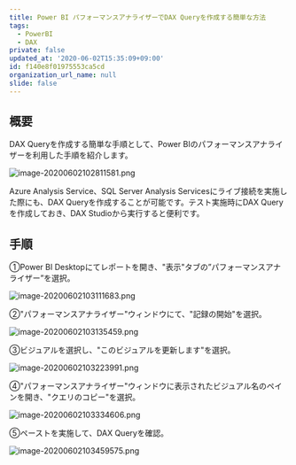 ```yaml
---
title: Power BI パフォーマンスアナライザーでDAX Queryを作成する簡単な方法
tags:
  - PowerBI
  - DAX
private: false
updated_at: '2020-06-02T15:35:09+09:00'
id: f140e8f01975553ca5cd
organization_url_name: null
slide: false
---
```


## 概要

DAX Queryを作成する簡単な手順として、Power BIのパフォーマンスアナライザーを利用した手順を紹介します。


![image-20200602102811581.png](https://qiita-image-store.s3.ap-northeast-1.amazonaws.com/0/281819/66f70cff-61ac-3d2d-d45e-dca4b7c99927.png)



Azure Analysis Service、SQL Server Analysis Servicesにライブ接続を実施した際にも、DAX Queryを作成することが可能です。テスト実施時にDAX Queryを作成しておき、DAX Studioから実行すると便利です。



## 手順

①Power BI Desktopにてレポートを開き、"表示"タブの”パフォーマンスアナライザー”を選択。

![image-20200602103111683.png](https://qiita-image-store.s3.ap-northeast-1.amazonaws.com/0/281819/a18d2f31-8fc4-3a64-d426-57be4418112c.png)



②"パフォーマンスアナライザー"ウィンドウにて、"記録の開始"を選択。

![image-20200602103135459.png](https://qiita-image-store.s3.ap-northeast-1.amazonaws.com/0/281819/5fd34be2-80ef-5a37-41dd-aff7b4564b42.png)



③ビジュアルを選択し、"このビジュアルを更新します"を選択。

![image-20200602103223991.png](https://qiita-image-store.s3.ap-northeast-1.amazonaws.com/0/281819/ceea3b8c-e7ab-db73-6430-3ffed7dbf094.png)



④"パフォーマンスアナライザー"ウィンドウに表示されたビジュアル名のペインを開き、"クエリのコピー"を選択。


![image-20200602103334606.png](https://qiita-image-store.s3.ap-northeast-1.amazonaws.com/0/281819/2a17d3fc-313c-d310-bbe2-8584cdf9b4a9.png)


⑤ペーストを実施して、DAX Queryを確認。

![image-20200602103459575.png](https://qiita-image-store.s3.ap-northeast-1.amazonaws.com/0/281819/1f6c2462-974f-5806-0371-24e00d80a144.png)
